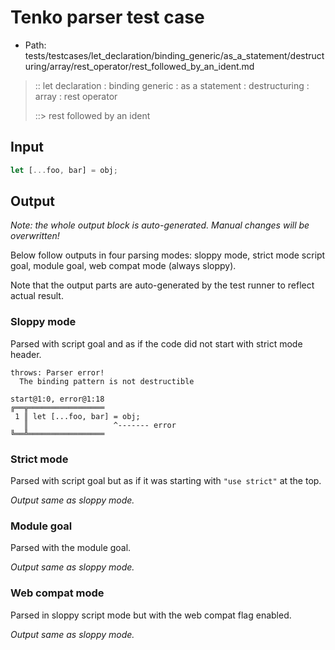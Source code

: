 # Tenko parser test case

- Path: tests/testcases/let_declaration/binding_generic/as_a_statement/destructuring/array/rest_operator/rest_followed_by_an_ident.md

> :: let declaration : binding generic : as a statement : destructuring : array : rest operator
>
> ::> rest followed by an ident

## Input

`````js
let [...foo, bar] = obj;
`````

## Output

_Note: the whole output block is auto-generated. Manual changes will be overwritten!_

Below follow outputs in four parsing modes: sloppy mode, strict mode script goal, module goal, web compat mode (always sloppy).

Note that the output parts are auto-generated by the test runner to reflect actual result.

### Sloppy mode

Parsed with script goal and as if the code did not start with strict mode header.

`````
throws: Parser error!
  The binding pattern is not destructible

start@1:0, error@1:18
╔══╦═════════════════
 1 ║ let [...foo, bar] = obj;
   ║                   ^------- error
╚══╩═════════════════

`````

### Strict mode

Parsed with script goal but as if it was starting with `"use strict"` at the top.

_Output same as sloppy mode._

### Module goal

Parsed with the module goal.

_Output same as sloppy mode._

### Web compat mode

Parsed in sloppy script mode but with the web compat flag enabled.

_Output same as sloppy mode._
